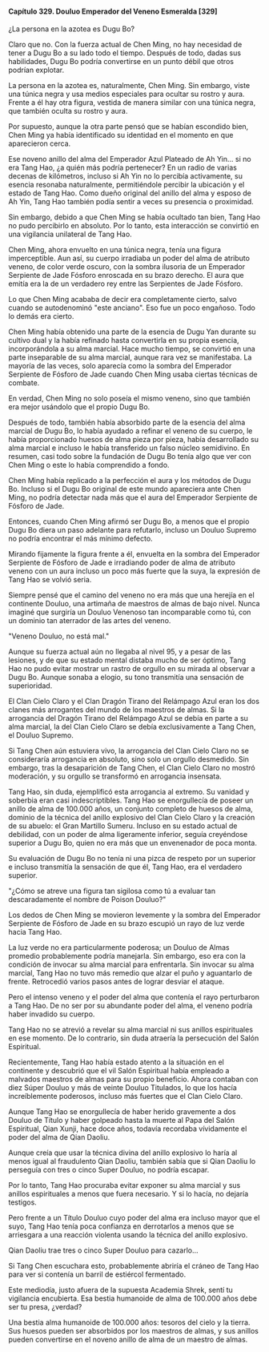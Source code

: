
#### Capítulo 329. Douluo Emperador del Veneno Esmeralda [329]


¿La persona en la azotea es Dugu Bo?

Claro que no. Con la fuerza actual de Chen Ming, no hay necesidad de tener a Dugu Bo a su lado todo el tiempo. Después de todo, dadas sus habilidades, Dugu Bo podría convertirse en un punto débil que otros podrían explotar.

La persona en la azotea es, naturalmente, Chen Ming. Sin embargo, viste una túnica negra y usa medios especiales para ocultar su rostro y aura. Frente a él hay otra figura, vestida de manera similar con una túnica negra, que también oculta su rostro y aura.

Por supuesto, aunque la otra parte pensó que se habían escondido bien, Chen Ming ya había identificado su identidad en el momento en que aparecieron cerca.

Ese noveno anillo del alma del Emperador Azul Plateado de Ah Yin... si no era Tang Hao, ¿a quién más podría pertenecer? En un radio de varias decenas de kilómetros, incluso si Ah Yin no lo percibía activamente, su esencia resonaba naturalmente, permitiéndole percibir la ubicación y el estado de Tang Hao. Como dueño original del anillo del alma y esposo de Ah Yin, Tang Hao también podía sentir a veces su presencia o proximidad.

Sin embargo, debido a que Chen Ming se había ocultado tan bien, Tang Hao no pudo percibirlo en absoluto. Por lo tanto, esta interacción se convirtió en una vigilancia unilateral de Tang Hao.

Chen Ming, ahora envuelto en una túnica negra, tenía una figura imperceptible. Aun así, su cuerpo irradiaba un poder del alma de atributo veneno, de color verde oscuro, con la sombra ilusoria de un Emperador Serpiente de Jade Fósforo enroscada en su brazo derecho. El aura que emitía era la de un verdadero rey entre las Serpientes de Jade Fósforo.

Lo que Chen Ming acababa de decir era completamente cierto, salvo cuando se autodenominó "este anciano". Eso fue un poco engañoso. Todo lo demás era cierto.

Chen Ming había obtenido una parte de la esencia de Dugu Yan durante su cultivo dual y la había refinado hasta convertirla en su propia esencia, incorporándola a su alma marcial. Hace mucho tiempo, se convirtió en una parte inseparable de su alma marcial, aunque rara vez se manifestaba. La mayoría de las veces, solo aparecía como la sombra del Emperador Serpiente de Fósforo de Jade cuando Chen Ming usaba ciertas técnicas de combate.

En verdad, Chen Ming no solo poseía el mismo veneno, sino que también era mejor usándolo que el propio Dugu Bo.

Después de todo, también había absorbido parte de la esencia del alma marcial de Dugu Bo, lo había ayudado a refinar el veneno de su cuerpo, le había proporcionado huesos de alma pieza por pieza, había desarrollado su alma marcial e incluso le había transferido un falso núcleo semidivino. En resumen, casi todo sobre la fundación de Dugu Bo tenía algo que ver con Chen Ming o este lo había comprendido a fondo.

Chen Ming había replicado a la perfección el aura y los métodos de Dugu Bo. Incluso si el Dugu Bo original de este mundo apareciera ante Chen Ming, no podría detectar nada más que el aura del Emperador Serpiente de Fósforo de Jade.

Entonces, cuando Chen Ming afirmó ser Dugu Bo, a menos que el propio Dugu Bo diera un paso adelante para refutarlo, incluso un Douluo Supremo no podría encontrar el más mínimo defecto.

Mirando fijamente la figura frente a él, envuelta en la sombra del Emperador Serpiente de Fósforo de Jade e irradiando poder de alma de atributo veneno con un aura incluso un poco más fuerte que la suya, la expresión de Tang Hao se volvió seria.

Siempre pensé que el camino del veneno no era más que una herejía en el continente Douluo, una artimaña de maestros de almas de bajo nivel. Nunca imaginé que surgiría un Douluo Venenoso tan incomparable como tú, con un dominio tan aterrador de las artes del veneno.

"Veneno Douluo, no está mal."

Aunque su fuerza actual aún no llegaba al nivel 95, y a pesar de las lesiones, y de que su estado mental distaba mucho de ser óptimo, Tang Hao no pudo evitar mostrar un rastro de orgullo en su mirada al observar a Dugu Bo. Aunque sonaba a elogio, su tono transmitía una sensación de superioridad.

El Clan Cielo Claro y el Clan Dragón Tirano del Relámpago Azul eran los dos clanes más arrogantes del mundo de los maestros de almas. Si la arrogancia del Dragón Tirano del Relámpago Azul se debía en parte a su alma marcial, la del Clan Cielo Claro se debía exclusivamente a Tang Chen, el Douluo Supremo.

Si Tang Chen aún estuviera vivo, la arrogancia del Clan Cielo Claro no se consideraría arrogancia en absoluto, sino solo un orgullo desmedido. Sin embargo, tras la desaparición de Tang Chen, el Clan Cielo Claro no mostró moderación, y su orgullo se transformó en arrogancia insensata.

Tang Hao, sin duda, ejemplificó esta arrogancia al extremo. Su vanidad y soberbia eran casi indescriptibles. Tang Hao se enorgullecía de poseer un anillo de alma de 100.000 años, un conjunto completo de huesos de alma, dominio de la técnica del anillo explosivo del Clan Cielo Claro y la creación de su abuelo: el Gran Martillo Sumeru. Incluso en su estado actual de debilidad, con un poder de alma ligeramente inferior, seguía creyéndose superior a Dugu Bo, quien no era más que un envenenador de poca monta.

Su evaluación de Dugu Bo no tenía ni una pizca de respeto por un superior e incluso transmitía la sensación de que él, Tang Hao, era el verdadero superior.

"¿Cómo se atreve una figura tan sigilosa como tú a evaluar tan descaradamente el nombre de Poison Douluo?"

Los dedos de Chen Ming se movieron levemente y la sombra del Emperador Serpiente de Fósforo de Jade en su brazo escupió un rayo de luz verde hacia Tang Hao.

La luz verde no era particularmente poderosa; un Douluo de Almas promedio probablemente podría manejarla. Sin embargo, eso era con la condición de invocar su alma marcial para enfrentarla. Sin invocar su alma marcial, Tang Hao no tuvo más remedio que alzar el puño y aguantarlo de frente. Retrocedió varios pasos antes de lograr desviar el ataque.

Pero el intenso veneno y el poder del alma que contenía el rayo perturbaron a Tang Hao. De no ser por su abundante poder del alma, el veneno podría haber invadido su cuerpo.

Tang Hao no se atrevió a revelar su alma marcial ni sus anillos espirituales en ese momento. De lo contrario, sin duda atraería la persecución del Salón Espiritual.

Recientemente, Tang Hao había estado atento a la situación en el continente y descubrió que el vil Salón Espiritual había empleado a malvados maestros de almas para su propio beneficio. Ahora contaban con diez Súper Douluo y más de veinte Douluo Titulados, lo que los hacía increíblemente poderosos, incluso más fuertes que el Clan Cielo Claro.

Aunque Tang Hao se enorgullecía de haber herido gravemente a dos Douluo de Título y haber golpeado hasta la muerte al Papa del Salón Espiritual, Qian Xunji, hace doce años, todavía recordaba vívidamente el poder del alma de Qian Daoliu.

Aunque creía que usar la técnica divina del anillo explosivo lo haría al menos igual al fraudulento Qian Daoliu, también sabía que si Qian Daoliu lo perseguía con tres o cinco Super Douluo, no podría escapar.

Por lo tanto, Tang Hao procuraba evitar exponer su alma marcial y sus anillos espirituales a menos que fuera necesario. Y si lo hacía, no dejaría testigos.

Pero frente a un Título Douluo cuyo poder del alma era incluso mayor que el suyo, Tang Hao tenía poca confianza en derrotarlos a menos que se arriesgara a una reacción violenta usando la técnica del anillo explosivo.

Qian Daoliu trae tres o cinco Super Douluo para cazarlo...

Si Tang Chen escuchara esto, probablemente abriría el cráneo de Tang Hao para ver si contenía un barril de estiércol fermentado.

Este mediodía, justo afuera de la supuesta Academia Shrek, sentí tu vigilancia encubierta. Esa bestia humanoide de alma de 100.000 años debe ser tu presa, ¿verdad?

Una bestia alma humanoide de 100.000 años: tesoros del cielo y la tierra. Sus huesos pueden ser absorbidos por los maestros de almas, y sus anillos pueden convertirse en el noveno anillo de alma de un maestro de almas.